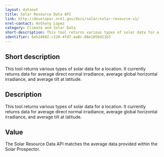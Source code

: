 ```yaml
---
layout: dataset
title: Solar Resource Data API
link: http://developer.nrel.gov/docs/solar/solar-resource-v1/
nrel-contact: Anthony Lopez
category: Climate and Solar Data
short-description: This tool returns various types of solar data for a location. It currently returns data for average direct normal irradiance, average global horizontal irradiance, and average tilt at latitude.
identifier: 6eb24682-c220-4fd7-aa8c-88e105bd11b3
---
```


## Short description

This tool returns various types of solar data for a location. It currently returns data for average direct normal irradiance, average global horizontal irradiance, and average tilt at latitude.


## Description

This tool returns various types of solar data for a
location. It currently returns data for average direct
normal irradiance, average global horizontal irradiance,
and average tilt at latitude.

## Value

The Solar Resource Data API matches the average data
provided within the Solar Prospector.
